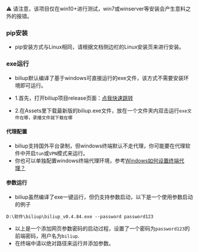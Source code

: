 ⚠ 请注意，该项目仅在win10+进行测试，win7或winserver等安装会产生意料之外的报错。

### pip安装

- pip安装方式与Linux相同，请根据文档侧边栏的Linux安装页来进行安装。

### exe运行

- biliup默认编译了基于windows可直接运行的exe文件，该方式不需要安装环境即可运行。

- 1.首先，打开biliup项目release页面：[点我快速跳转](https://github.com/biliup/biliup/releases)
- 2.在Assets里下载最新版的biliup.exe文件，放在一个文件夹内双击运行`exe文件在哪，录播文件就下载在哪`

#### 代理配置

- biliup支持国外平台录制，但windows终端默认不走代理，你可能要在代理软件中开启`tun`或`VPN`模式来运行。
- 你也可以单独配置windows终端代理环境，参考[Windows如何设置终端代理？](https://blog.csdn.net/zhu6201976/article/details/132763545)

#### 参数运行

- biliup虽然编译了exe一键运行，但仍支持参数启动，以下是一个使用参数启动的例子
```
D:\软件\biliup\biliup_v0.4.84.exe --password password123
```
- 以上是一个添加网页参数密码的启动过程，设置了一个密码为`password123`的前端密码，用户名为`biliup`.
- 在终端中请以绝对路径来运行并添加参数。




